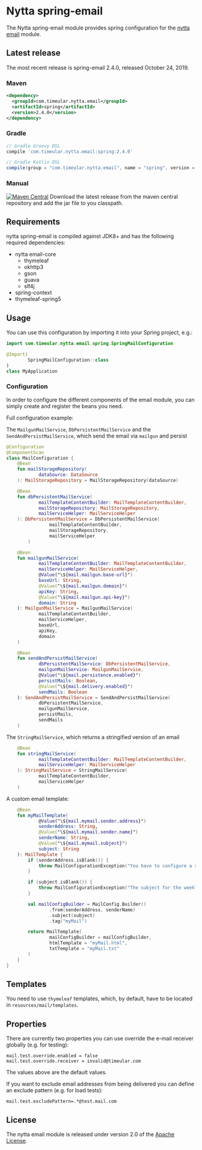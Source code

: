 # Nytta spring-email

The Nytta spring-email module provides spring configuration for the [nytta email](https://github.com/Timeular/nytta/tree/master/email) module.

## Latest release

The most recent release is spring-email 2.4.0, released October 24, 2019.

### Maven

```xml
<dependency>
  <groupId>com.timeular.nytta.email</groupId>
  <artifactId>spring</artifactId>
  <version>2.4.0</version>
</dependency>
```

### Gradle

```gradle
// Gradle Groovy DSL
compile 'com.timeular.nytta.email:spring:2.4.0'

// Gradle Kotlin DSL
compile(group = "com.timeular.nytta.email", name = "spring", version = "2.4.0")
```

### Manual

[![Maven Central](https://maven-badges.herokuapp.com/maven-central/com.timeular.nytta.email/spring/badge.svg)](https://maven-badges.herokuapp.com/maven-central/com.timeular.nytta.email/spring/badge.svg)
Download the latest release from the maven central repository and add the jar file to you classpath.

## Requirements

nytta spring-email is compiled against JDK8+ and has the following required dependencies:

- nytta email-core
  - thymeleaf
  - okhttp3
  - gson
  - guava
  - slf4j
- spring-context
- thymeleaf-spring5

## Usage

You can use this configuration by importing it into your Spring project, e.g.:

```kotlin
import com.timeular.nytta.email.spring.SpringMailConfiguration

@Import(
        SpringMailConfiguration::class
)
class MyApplication

```

### Configuration

In order to configure the different components of the email module, you can simply create and register the beans you need.

Full configuration example:

The `MailgunMailService`, `DbPersistentMailService` and the `SendAndPersistMailService`, which send the email
via `mailgun` and persist

```kotlin
@Configuration
@ComponentScan
class MailConfiguration {
    @Bean
    fun mailStorageRepository(
            dataSource: DataSource
    ): MailStorageRepository = MailStorageRepository(dataSource)

    @Bean
    fun dbPersistentMailService(
            mailTemplateContentBuilder: MailTemplateContentBuilder,
            mailStorageRepository: MailStorageRepository,
            mailServiceHelper: MailServiceHelper
    ): DbPersistentMailService = DbPersistentMailService(
                mailTemplateContentBuilder,
                mailStorageRepository,
                mailServiceHelper
        )

    @Bean
    fun mailgunMailService(
            mailTemplateContentBuilder: MailTemplateContentBuilder,
            mailServiceHelper: MailServiceHelper,
            @Value("\${mail.mailgun.base-url}")
            baseUrl: String,
            @Value("\${mail.mailgun.domain}")
            apiKey: String,
            @Value("\${mail.mailgun.api-key}")
            domain: String
    ): MailgunMailService = MailgunMailService(
            mailTemplateContentBuilder,
            mailServiceHelper,
            baseUrl,
            apiKey,
            domain
    )

    @Bean
    fun sendAndPersistMailService(
            dbPersistentMailService: DbPersistentMailService,
            mailgunMailService: MailgunMailService,
            @Value("\${mail.persistence.enabled}")
            persistMails: Boolean,
            @Value("\${mail.delivery.enabled}")
            sendMails: Boolean
    ): SendAndPersistMailService = SendAndPersistMailService(
            dbPersistentMailService,
            mailgunMailService,
            persistMails,
            sendMails
    )
```

The `StringMailService`, which returns a stringified version of an email

```kotlin
    @Bean
    fun stringMailService(
            mailTemplateContentBuilder: MailTemplateContentBuilder,
            mailServiceHelper: MailServiceHelper
    ): StringMailService = StringMailService(
            mailTemplateContentBuilder,
            mailServiceHelper
    )
```

A custom email template:

```kotlin
    @Bean
    fun myMailTemplate(
            @Value("\${mail.mymail.sender.address}")
            senderAddress: String,
            @Value("\${mail.mymail.sender.name}")
            senderName: String,
            @Value("\${mail.mymail.subject}")
            subject: String
    ): MailTemplate {
        if (senderAddress.isBlank()) {
            throw MailConfigurationException("You have to configure a sender address for your weekly insights mails")
        }

        if (subject.isBlank()) {
            throw MailConfigurationException("The subject for the weekly insights mail is not allowed to be blank")
        }

        val mailConfigBuilder = MailConfig.Builder()
                .from(senderAddress, senderName)
                .subject(subject)
                .tag("myMail")

        return MailTemplate(
                mailConfigBuilder = mailConfigBuilder,
                htmlTemplate = "myMail.html",
                txtTemplate = "myMail.txt"
        )
    }
}
```

## Templates

You need to use `thymeleaf` templates, which, by default, have to be located in `resources/mail/templates`.

## Properties

There are currently two properties you can use override the e-mail receiver globally (e.g. for testing):

```properties
mail.test.override.enabled = false
mail.test.override.receiver = invalid@timeular.com
```

The values above are the default values.

If you want to exclude email addresses from being delivered you can define an exclude pattern (e.g. for load tests):

```
mail.test.excludePattern=.*@test.mail.com
```

## License

The nytta email module is released under version 2.0 of the [Apache License][].

[Apache License]: http://www.apache.org/licenses/LICENSE-2.0
